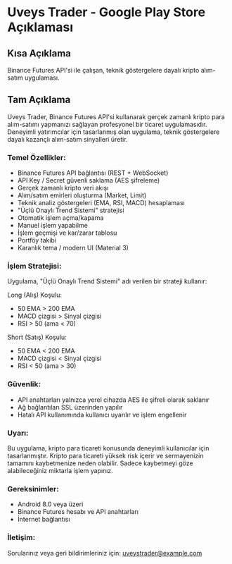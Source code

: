 # Uveys Trader - Google Play Store Açıklaması

## Kısa Açıklama
Binance Futures API'si ile çalışan, teknik göstergelere dayalı kripto alım-satım uygulaması.

## Tam Açıklama
Uveys Trader, Binance Futures API'si kullanarak gerçek zamanlı kripto para alım-satımı yapmanızı sağlayan profesyonel bir ticaret uygulamasıdır. Deneyimli yatırımcılar için tasarlanmış olan uygulama, teknik göstergelere dayalı kazançlı alım-satım sinyalleri üretir.

### Temel Özellikler:
- Binance Futures API bağlantısı (REST + WebSocket)
- API Key / Secret güvenli saklama (AES şifreleme)
- Gerçek zamanlı kripto veri akışı
- Alım/satım emirleri oluşturma (Market, Limit)
- Teknik analiz göstergeleri (EMA, RSI, MACD) hesaplaması
- "Üçlü Onaylı Trend Sistemi" stratejisi
- Otomatik işlem açma/kapama
- Manuel işlem yapabilme
- İşlem geçmişi ve kar/zarar tablosu
- Portföy takibi
- Karanlık tema / modern UI (Material 3)

### İşlem Stratejisi:
Uygulama, "Üçlü Onaylı Trend Sistemi" adı verilen bir strateji kullanır:

Long (Alış) Koşulu:
- 50 EMA > 200 EMA
- MACD çizgisi > Sinyal çizgisi
- RSI > 50 (ama < 70)

Short (Satış) Koşulu:
- 50 EMA < 200 EMA
- MACD çizgisi < Sinyal çizgisi
- RSI < 50 (ama > 30)

### Güvenlik:
- API anahtarları yalnızca yerel cihazda AES ile şifreli olarak saklanır
- Ağ bağlantıları SSL üzerinden yapılır
- Hatalı API kullanımında kullanıcı uyarılır ve işlem engellenir

### Uyarı:
Bu uygulama, kripto para ticareti konusunda deneyimli kullanıcılar için tasarlanmıştır. Kripto para ticareti yüksek risk içerir ve sermayenizin tamamını kaybetmenize neden olabilir. Sadece kaybetmeyi göze alabileceğiniz miktarla işlem yapınız.

### Gereksinimler:
- Android 8.0 veya üzeri
- Binance Futures hesabı ve API anahtarları
- İnternet bağlantısı

### İletişim:
Sorularınız veya geri bildirimleriniz için: uveystrader@example.com
